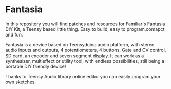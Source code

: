 # Fantasia

In this repository you will find patches and resources for Familiar's Fantasia DIY Kit, a Teensy based little thing. Easy to build, easy to program,comapct and fun.

Fantasía is a device based on Teensyduino audio platform, with stereo audio inputs and outputs, 4 potentiometers, 4 buttons, Gate and CV control, SD card, an encoder and seven segment display. It can work as a synthesizer, multieffect or utility tool, with endless possibilities, still being a portable DIY friendly device! 

Thanks to Teensy Audio library online editor you can easily program your own sketches.


